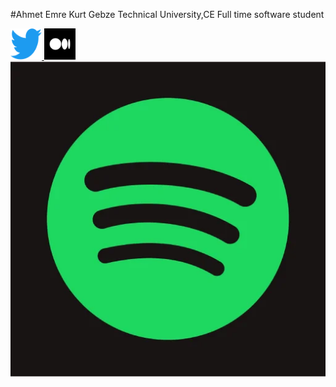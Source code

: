 #Ahmet Emre Kurt
Gebze Technical University,CE   Full time software student

<a href="https://twitter.com/AhmetEmreKurt4"> <img src="https://github.com/WauF/Portfolio/blob/main/portfolio%20images/Twitter-logo.svg.png" alt="Twitter" height=50 width=50 />  </a>
<a href="https://open.spotify.com/user/31rywsonopr6oxjoijv5ey552lyu"><img src="https://github.com/WauF/Portfolio/blob/main/portfolio%20images/medium.png" alt="Medium" height=50 width=50 /> </a>
![Spotify](https://github.com/WauF/Portfolio/blob/main/portfolio%20images/spotify.webp)
